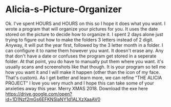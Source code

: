 # Alicia-s-Picture-Organizer
Ok. I've spent HOURS and HOURS on this so I hope it does what you want. I wrote a program that will organize your pictures for you. 
It uses the date stored on the picture to decide how to organize it. I spent 2 days alone just trying to figure out how to make the folders 3 letters instead of 2 digit. 
Anyway, it will put the year first, followed by the 3 letter month in a folder. I can configure it to name them however you want. It doesn't erase any. Any that don't have 
a date or confuses the program get stored in a seperate folder. At that point, you do have to manually put them where you want. it's usually scans and screenshots like that though.
It is your program so tell me how you want it and I will make it happen (other than the icon of my face. That's custom). As I get better and learn more, we can refine "THE ALICIA PROJECT" 
I love you very much and I hope this can take some of your anxieties away this year. Merry XMAS 2018.
Download the exe here
https://drive.google.com/open?id=1D1Nzf2mGs6EFKNSlaNY1d1ALXzXaaAV0
